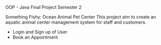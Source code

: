 OOP - Java Final Project Semester 2 

Something Fishy: Ocean Animal Pet Center
This project aim to create an aquatic animal center management system for staff and customers.
- Login and Sign up of User
- Book an Appointment 

